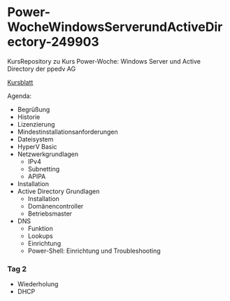 # Power-WocheWindowsServerundActiveDirectory-249903
KursRepository zu Kurs Power-Woche: Windows Server und Active Directory der ppedv AG

[Kursblatt](https://ppedv.de/Schulung/Kurse/WindowsServer2019_ActiveDirectory_Administration_NanoServer_SeminarTrainingPW?affid=PNXYL)

Agenda:
- Begrüßung
- Historie
- Lizenzierung
- Mindestinstallationsanforderungen
- Dateisystem
- HyperV Basic
- Netzwerkgrundlagen
    - IPv4
    - Subnetting
    - APIPA 
- Installation
- Active Directory Grundlagen
    - Installation
    - Domänencontroller
    - Betriebsmaster
- DNS
    - Funktion
    - Lookups
    - Einrichtung
    - Power-Shell: Einrichtung und Troubleshooting

### Tag 2
- Wiederholung
- DHCP